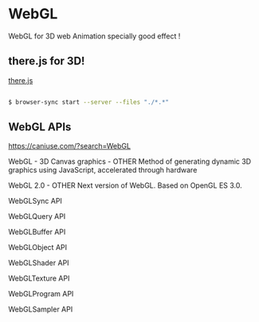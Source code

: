 # WebGL
WebGL for 3D web Animation specially good effect ! 

## there.js for 3D!  

[there.js](https://github.com/xgqfrms/WebGL-three.js)


```sh

$ browser-sync start --server --files "./*.*"

```


## WebGL APIs

https://caniuse.com/?search=WebGL


WebGL - 3D Canvas graphics  - OTHER
Method of generating dynamic 3D graphics using JavaScript, accelerated through hardware

WebGL 2.0  - OTHER
Next version of WebGL. Based on OpenGL ES 3.0.

WebGLSync API

WebGLQuery API

WebGLBuffer API

WebGLObject API

WebGLShader API

WebGLTexture API

WebGLProgram API

WebGLSampler API

